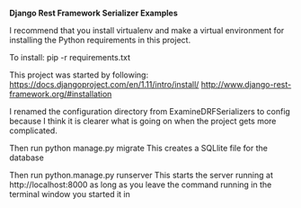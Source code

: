**Django Rest Framework Serializer Examples**

I recommend that you install virtualenv and make a virtual environment for installing the Python requirements in this project.

To install:
	pip -r requirements.txt

This project was started by following:
	https://docs.djangoproject.com/en/1.11/intro/install/
	http://www.django-rest-framework.org/#installation

I renamed the configuration directory from ExamineDRFSerializers to config because I think it is clearer what is going on when the project gets more complicated.

Then run python manage.py migrate
	This creates a SQLlite file for the database

Then run python.manage.py runserver
	This starts the server running at http://localhost:8000 as long as you leave the command running in the terminal window you started it in



